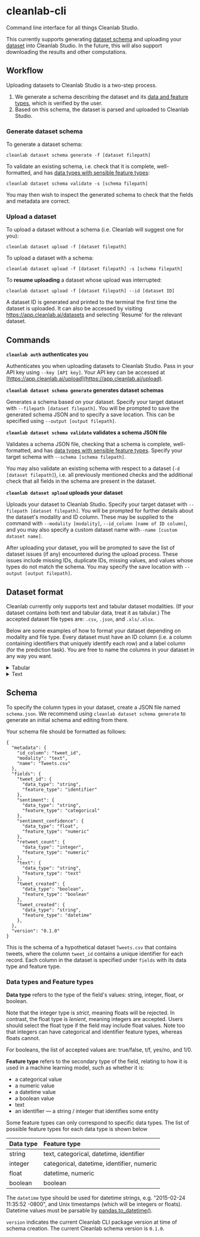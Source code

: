 # cleanlab-cli
Command line interface for all things Cleanlab Studio.

This currently supports generating <a href="#schema">dataset schema</a> and uploading your <a href="#dataset-format">dataset</a> into Cleanlab Studio.
In the future, this will also support downloading the results and other computations.

## Workflow
Uploading datasets to Cleanlab Studio is a two-step process.
1. We generate a schema describing the dataset and its <a href="#data-types-and-feature-types">data and feature types</a>, which is verified by the user.
2. Based on this schema, the dataset is parsed and uploaded to Cleanlab Studio.

### Generate dataset schema

To generate a dataset schema:

`cleanlab dataset schema generate -f [dataset filepath]`

To validate an existing schema, i.e. check that it is complete, well-formatted, and has <a href="#data-types-and-feature-types">data types with sensible feature types</a>:

`cleanlab dataset schema validate -s [schema filepath]`

You may then wish to inspect the generated schema to check that the fields and metadata are correct.

### Upload a dataset

To upload a dataset without a schema (i.e. Cleanlab will suggest one for you):

`cleanlab dataset upload -f [dataset filepath]`

To upload a dataset with a schema:

`cleanlab dataset upload -f [dataset filepath] -s [schema filepath]`

To **resume uploading** a dataset whose upload was interrupted:

`cleanlab dataset upload -f [dataset filepath] --id [dataset ID]`

A dataset ID is generated and printed to the terminal the first time the dataset is uploaded.
It can also be accessed by visiting https://app.cleanlab.ai/datasets and selecting 'Resume' for the relevant dataset.

## Commands
**`cleanlab auth` authenticates you**

Authenticates you when uploading datasets to Cleanlab Studio.
Pass in your API key using `--key [API key]`. Your API key can be accessed at [https://app.cleanlab.ai/upload](https://app.cleanlab.ai/upload).

**`cleanlab dataset schema generate` generates dataset schemas**

Generates a schema based on your dataset.
Specify your target dataset with `--filepath [dataset filepath]`.
You will be prompted to save the generated schema JSON and to specify a save location.
This can be specified using `--output [output filepath]`.

**`cleanlab dataset schema validate` validates a schema JSON file**

Validates a schema JSON file, checking that a schema is complete, well-formatted, and has <a href="#data_types_and_feature_types">data types with sensible feature types</a>.
Specify your target schema with `--schema [schema filepath]`.

You may also validate an existing schema with respect to a dataset (`-d [dataset filepath]`),
i.e. all previously mentioned checks and the additional check that all fields in the schema are present in the dataset.

**`cleanlab dataset upload` uploads your dataset**

Uploads your dataset to Cleanlab Studio.
Specify your target dataset with `--filepath [dataset filepath]`.
You will be prompted for further details about the dataset's modality and ID column.
These may be supplied to the command with `--modality [modality]`, `--id_column [name of ID column]`,
and you may also specify a custom dataset name with`--name [custom dataset name]`.


After uploading your dataset, you will be prompted to save the list of dataset issues (if any) encountered during the upload process.
These issues include missing IDs, duplicate IDs, missing values, and values whose types do not match the schema.
You may specify the save location with `--output [output filepath]`.

## Dataset format

Cleanlab currently only supports text and tabular dataset modalities.
(If your dataset contains both text and tabular data, treat it as tabular.)
The accepted dataset file types are: `.csv`, `.json`, and `.xls/.xlsx`.


Below are some examples of how to format your dataset depending on modality and file type.
Every dataset must have an ID column (i.e. a column containing identifiers that uniquely identify each row) and a label column (for the prediction task).
You are free to name the columns in your dataset in any way you want.

<details>
<summary>Tabular</summary>
<br />
<details>
<summary>.csv, .xls/.xlsx</summary>

| flower_id | width | length | color | species |
|:----------|:------|--------|-------|---------|
| flower_01 | 4     | 3      | red   | rose    |
| flower_02 | 7     | 2      | white | lily    |
</details>
<details>
<summary>.json</summary>

```json
{
  "rows": [
    {
      "flower_id": "flower_01",
      "width": 4,
      "length": 3,
      "color": "red",
      "species": "rose"
    },
    {
      "flower_id": "flower_02",
      "width": 7,
      "length": 2,
      "color": "white",
      "species": "lily"
    }
  ]
}
```
</details>
</details>

<details>
<summary>Text</summary>
<br />
<details>
<summary>.csv, .xls/.xlsx</summary>

| review_id | review | sentiment |
|:----------|:-------|-----------|
| review_1  | The sales rep was fantastic!     | positive  |
| review_2  | He was a bit wishy-washy.     | negative  |
</details>

<details>
<summary>.json</summary>

```json
{
  "rows": [
    {
      "review_id": "review_1",
      "review": "The sales rep was fantastic!",
      "label": "positive"
    },
    {
      "review_id": "review_2",
      "review": "He was a bit wishy-washy.",
      "label": "negative"
    }
  ]
}
```
</details>
</details>

## Schema

To specify the column types in your dataset, create a JSON file named `schema.json`.
We recommend using `cleanlab dataset schema generate` to generate an initial schema and editing from there.

Your schema file should be formatted as follows:
```
{
  "metadata": {
    "id_column": "tweet_id",
    "modality": "text",
    "name": "Tweets.csv"
  },
  "fields": {
    "tweet_id": {
      "data_type": "string",
      "feature_type": "identifier"
    },
    "sentiment": {
      "data_type": "string",
      "feature_type": "categorical"
    },
    "sentiment_confidence": {
      "data_type": "float",
      "feature_type": "numeric"
    },
    "retweet_count": {
      "data_type": "integer",
      "feature_type": "numeric"
    },
    "text": {
      "data_type": "string",
      "feature_type": "text"
    },
    "tweet_created": {
      "data_type": "boolean",
      "feature_type": "boolean"
    },
    "tweet_created": {
      "data_type": "string",
      "feature_type": "datetime"
    },
  },
  "version": "0.1.0"
}
```
This is the schema of a hypothetical dataset `Tweets.csv` that contains tweets, where the column `tweet_id` contains a unique identifier for each record.
Each column in the dataset is specified under `fields` with its data type and feature type.

### Data types and Feature types
**Data type** refers to the type of the field's values: string, integer, float, or boolean.

Note that the integer type is *strict*, meaning floats will be rejected.
In contrast, the float type is *lenient*, meaning integers are accepted.
Users should select the float type if the field may include float values.
Note too that integers can have categorical and identifier feature types, whereas floats cannot.

For booleans, the list of accepted values are: true/false, t/f, yes/no, and 1/0.

**Feature type** refers to the secondary type of the field, relating to how it is used in a machine learning model,
such as whether it is:
- a categorical value
- a numeric value
- a datetime value
- a boolean value
- text
- an identifier — a string / integer that identifies some entity

Some feature types can only correspond to specific data types.
The list of possible feature types for each data type is shown below

| Data type  | Feature type                               |
|:-----------|:-------------------------------------------|
| string     | text, categorical, datetime, identifier    |
| integer    | categorical, datetime, identifier, numeric |
 | float      | datetime, numeric                          |
| boolean    | boolean                                    |

The `datetime` type should be used for datetime strings, e.g. "2015-02-24 11:35:52 -0800", and Unix timestamps (which will be integers or floats).
Datetime values must be parsable by [pandas.to_datetime()](https://pandas.pydata.org/docs/reference/api/pandas.to_datetime.html).

`version` indicates the current Cleanlab CLI package version at time of schema creation.
The current Cleanlab schema version is `0.1.0`.
